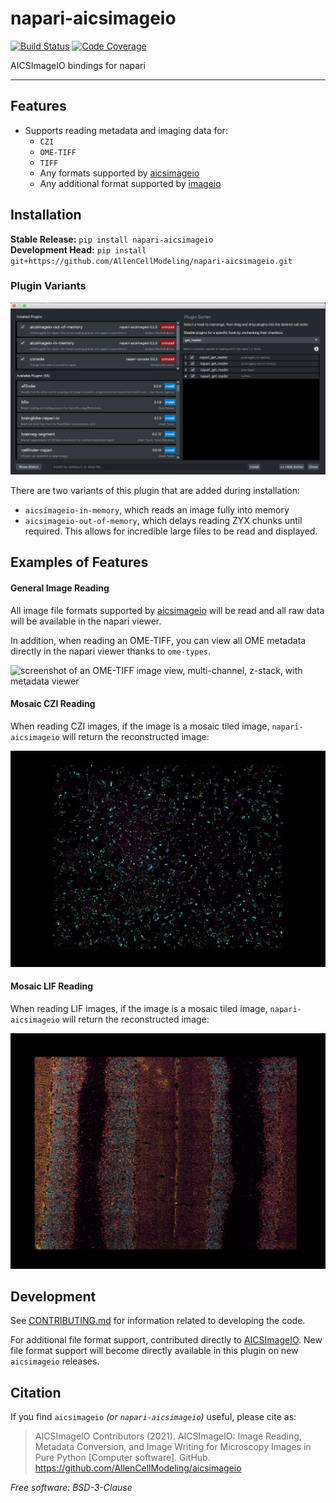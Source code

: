 # napari-aicsimageio

[![Build Status](https://github.com/AllenCellModeling/napari-aicsimageio/workflows/Build%20Master/badge.svg)](https://github.com/AllenCellModeling/napari-aicsimageio/actions)
[![Code Coverage](https://codecov.io/gh/AllenCellModeling/napari-aicsimageio/branch/master/graph/badge.svg)](https://codecov.io/gh/AllenCellModeling/napari-aicsimageio)

AICSImageIO bindings for napari

---

## Features
* Supports reading metadata and imaging data for:
    * `CZI`
    * `OME-TIFF`
    * `TIFF`
    * Any formats supported by [aicsimageio](https://github.com/AllenCellModeling/aicsimageio)
    * Any additional format supported by [imageio](https://github.com/imageio/imageio)

## Installation
**Stable Release:** `pip install napari-aicsimageio`<br>
**Development Head:** `pip install git+https://github.com/AllenCellModeling/napari-aicsimageio.git`

### Plugin Variants

![screenshot of plugin sorter showing that napari-aicsimageio-in-memory should be placed above napari-aicsimageio-out-of-memory](https://raw.githubusercontent.com/AllenCellModeling/napari-aicsimageio/main/images/plugin-sorter.png)

There are two variants of this plugin that are added during installation:
* `aicsimageio-in-memory`, which reads an image fully into memory
* `aicsimageio-out-of-memory`, which delays reading ZYX chunks until required.
This allows for incredible large files to be read and displayed.

## Examples of Features

#### General Image Reading

All image file formats supported by
[aicsimageio](https://github.com/AllenCellModeling/aicsimageio) will be read and all
raw data will be available in the napari viewer.

In addition, when reading an OME-TIFF, you can view all OME metadata directly in the
napari viewer thanks to `ome-types`.

![screenshot of an OME-TIFF image view, multi-channel, z-stack, with metadata viewer](https://raw.githubusercontent.com/AllenCellModeling/napari-aicsimageio/main/images/ome-tiff-with-metadata-viewer.png)

#### Mosaic CZI Reading

When reading CZI images, if the image is a mosaic tiled image, `napari-aicsimageio`
will return the reconstructed image:

![screenshot of a reconstructed / restitched mosaic tile CZI](https://raw.githubusercontent.com/AllenCellModeling/napari-aicsimageio/main/images/tiled-czi.png)

#### Mosaic LIF Reading

When reading LIF images, if the image is a mosaic tiled image, `napari-aicsimageio`
will return the reconstructed image:

![screenshot of a reconstructed / restitched mosaic tile LIF](https://raw.githubusercontent.com/AllenCellModeling/napari-aicsimageio/main/images/tiled-lif.png)

## Development
See [CONTRIBUTING.md](CONTRIBUTING.md) for information related to developing the code.

For additional file format support, contributed directly to
[AICSImageIO](https://github.com/AllenCellModeling/aicsimageio).
New file format support will become directly available in this
plugin on new `aicsimageio` releases.

## Citation

If you find `aicsimageio` _(or `napari-aicsimageio`)_ useful, please cite as:

> AICSImageIO Contributors (2021). AICSImageIO: Image Reading, Metadata Conversion, and Image Writing for Microscopy Images in Pure Python [Computer software]. GitHub. https://github.com/AllenCellModeling/aicsimageio

_Free software: BSD-3-Clause_
